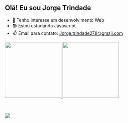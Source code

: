 ## Olá! Eu sou Jorge Trindade

- 👀 Tenho interesse em desenvolvimento Web
- 📚 Estou estudando Javascript
- 📫 Email para contato: Jorge.trindade278@gmail.com
<div>
  <a href="https://github.com/JorgeTrindadeDev">
  <img height="180em" src="https://github-readme-stats.vercel.app/api?username=JorgeTrindadeDev&show_icons=true&theme=dark&include_all_commits=true&count_private=true"/>
  <img height="180em" src="https://github-readme-stats.vercel.app/api/top-langs/?username=JorgeTrindadeDev&layout=compact&langs_count=7&theme=dark"/>
</div>
<div style="display: inline_block"><br>
 
  
</div>
  
  ##
  
  <div>
    <a href="https://www.linkedin.com/in/jorge-trindade-b88524159" target="_blank"><img src="https://img.shields.io/badge/-LinkedIn-%230077B5?style=for-the-badge&logo=linkedin&logoColor=white" target="_blank"></a> 
  </div>
<!---
JorgeTrindadeDev/JorgeTrindadeDev is a ✨ special ✨ repository because its `README.md` (this file) appears on your GitHub profile.
You can click the Preview link to take a look at your changes.
--->

